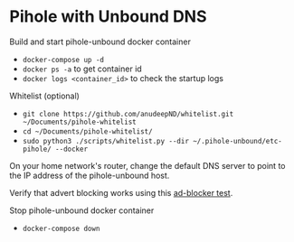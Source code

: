 # Pihole with Unbound DNS

Build and start pihole-unbound docker container
- ``docker-compose up -d`` 
- ``docker ps -a`` to get container id
- ``docker logs <container_id>`` to check the startup logs

Whitelist (optional)
- ``git clone https://github.com/anudeepND/whitelist.git ~/Documents/pihole-whitelist``
- ``cd ~/Documents/pihole-whitelist/``  
- ``sudo python3 ./scripts/whitelist.py --dir ~/.pihole-unbound/etc-pihole/ --docker``

On your home network's router, change the default DNS server to point to the IP address of the pihole-unbound host.

Verify that advert blocking works using this [ad-blocker test](https://ads-blocker.com/testing/).

Stop pihole-unbound docker container
- ``docker-compose down``
